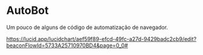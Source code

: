 # AutoBot
Um pouco de alguns de código de automatização de navegador.

https://lucid.app/lucidchart/aef59f89-efcd-49fc-a27d-9429badc2cb9/edit?beaconFlowId=5733A25710970BD4&page=0_0#
